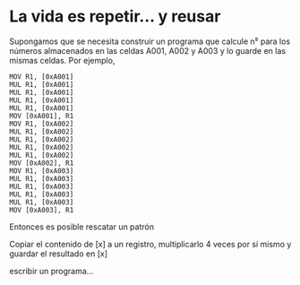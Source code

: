# La vida es repetir... y reusar

Supongamos que se necesita construir un programa que calcule n⁵ para los números almacenados en las celdas A001, A002 y A003 y lo guarde en las mismas celdas. Por ejemplo,



```
MOV R1, [0xA001]
MUL R1, [0xA001]
MUL R1, [0xA001]
MUL R1, [0xA001]
MUL R1, [0xA001]
MOV [0xA001], R1
MOV R1, [0xA002]
MUL R1, [0xA002]
MUL R1, [0xA002]
MUL R1, [0xA002]
MUL R1, [0xA002]
MOV [0xA002], R1
MOV R1, [0xA003]
MUL R1, [0xA003]
MUL R1, [0xA003]
MUL R1, [0xA003]
MUL R1, [0xA003]
MOV [0xA003], R1
```

Entonces es posible rescatar un patrón


Copiar el contenido de [x] a un registro,
multiplicarlo 4 veces por sí mismo y 
guardar el resultado en [x]


escribir un programa...